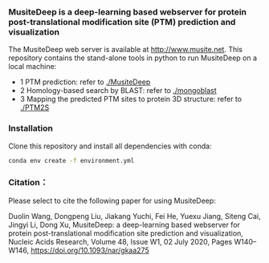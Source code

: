 ### MusiteDeep is a deep-learning based webserver for protein post-translational modification site (PTM) prediction and visualization
The MusiteDeep web server is available at http://www.musite.net.
This repository contains the stand-alone tools in python to run MusiteDeep on a local machine:
- 1 PTM prediction: refer to [./MusiteDeep](https://github.com/duolinwang/MusiteDeep_web/tree/master/MusiteDeep)
- 2 Homology-based search by BLAST: refer to [./mongoblast](https://github.com/duolinwang/MusiteDeep_web/tree/master/mongoblast) 
- 3 Mapping the predicted PTM sites to protein 3D structure: refer to [./PTM2S](https://github.com/duolinwang/MusiteDeep_web/tree/master/PTM2S)

### Installation

Clone this repository and install all dependencies with conda:

```sh
conda env create -f environment.yml
```

### Citation：
Please select to cite the following paper for using MusiteDeep:

Duolin Wang, Dongpeng Liu, Jiakang Yuchi, Fei He, Yuexu Jiang, Siteng Cai, Jingyi Li, Dong Xu, MusiteDeep: a deep-learning based webserver for protein post-translational modification site prediction and visualization, Nucleic Acids Research, Volume 48, Issue W1, 02 July 2020, Pages W140–W146, https://doi.org/10.1093/nar/gkaa275
